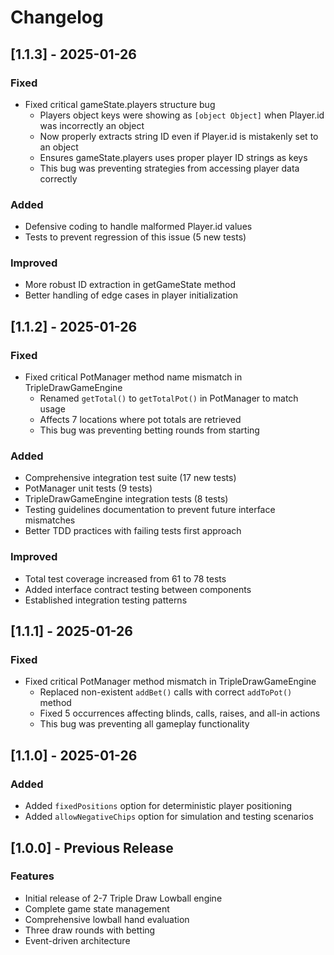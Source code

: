 # Changelog

## [1.1.3] - 2025-01-26

### Fixed
- Fixed critical gameState.players structure bug
  - Players object keys were showing as `[object Object]` when Player.id was incorrectly an object
  - Now properly extracts string ID even if Player.id is mistakenly set to an object
  - Ensures gameState.players uses proper player ID strings as keys
  - This bug was preventing strategies from accessing player data correctly

### Added
- Defensive coding to handle malformed Player.id values
- Tests to prevent regression of this issue (5 new tests)

### Improved
- More robust ID extraction in getGameState method
- Better handling of edge cases in player initialization

## [1.1.2] - 2025-01-26

### Fixed
- Fixed critical PotManager method name mismatch in TripleDrawGameEngine
  - Renamed `getTotal()` to `getTotalPot()` in PotManager to match usage
  - Affects 7 locations where pot totals are retrieved
  - This bug was preventing betting rounds from starting

### Added
- Comprehensive integration test suite (17 new tests)
- PotManager unit tests (9 tests)
- TripleDrawGameEngine integration tests (8 tests)
- Testing guidelines documentation to prevent future interface mismatches
- Better TDD practices with failing tests first approach

### Improved
- Total test coverage increased from 61 to 78 tests
- Added interface contract testing between components
- Established integration testing patterns

## [1.1.1] - 2025-01-26

### Fixed
- Fixed critical PotManager method mismatch in TripleDrawGameEngine
  - Replaced non-existent `addBet()` calls with correct `addToPot()` method
  - Fixed 5 occurrences affecting blinds, calls, raises, and all-in actions
  - This bug was preventing all gameplay functionality

## [1.1.0] - 2025-01-26

### Added
- Added `fixedPositions` option for deterministic player positioning
- Added `allowNegativeChips` option for simulation and testing scenarios

## [1.0.0] - Previous Release

### Features
- Initial release of 2-7 Triple Draw Lowball engine
- Complete game state management
- Comprehensive lowball hand evaluation
- Three draw rounds with betting
- Event-driven architecture